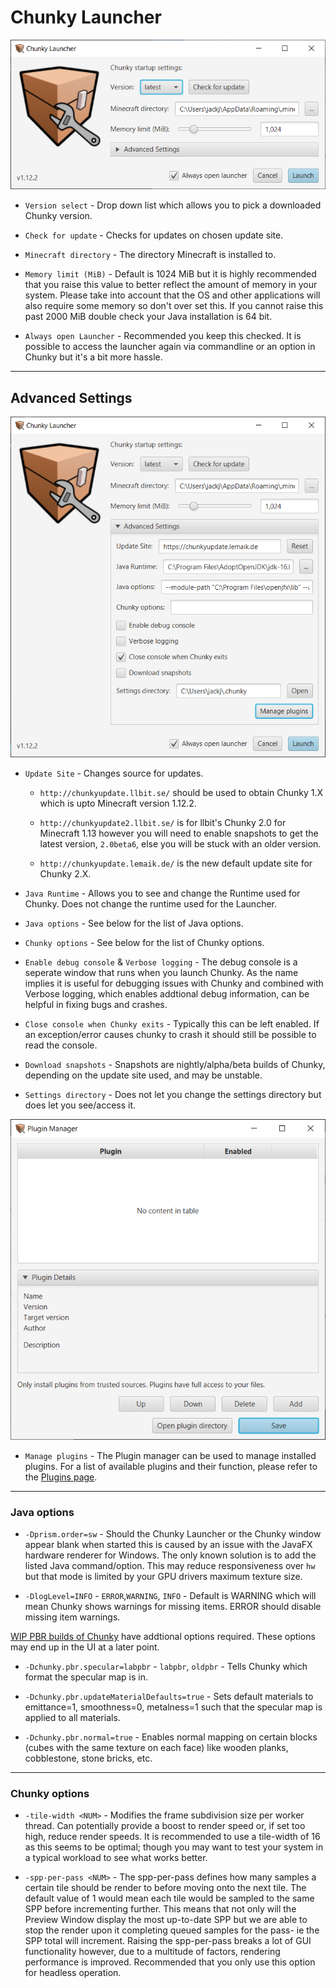 # Chunky Launcher

![Chunky Launcher](../img/getting_started/chunky_launcher.png)

- `Version select` - Drop down list which allows you to pick a downloaded Chunky version.

- `Check for update` - Checks for updates on chosen update site.

- `Minecraft directory` - The directory Minecraft is installed to.

- `Memory limit (MiB)` - Default is 1024 MiB but it is highly recommended that you raise this value to better reflect the amount of memory in your system. Please take into account that the OS and other applications will also require some memory so don't over set this. If you cannot raise this past 2000 MiB double check your Java installation is 64 bit.

- `Always open Launcher` - Recommended you keep this checked. It is possible to access the launcher again via commandline or an option in Chunky but it's a bit more hassle.

---

## Advanced Settings

![Advanced Settings](../img/getting_started/chunky_launcher_advanced.png)

- `Update Site` - Changes source for updates.

	- `http://chunkyupdate.llbit.se/` should be used to obtain Chunky 1.X which is upto Minecraft version 1.12.2.

	- `http://chunkyupdate2.llbit.se/` is for llbit's Chunky 2.0 for Minecraft 1.13 however you will need to enable snapshots to get the latest version, `2.0beta6`, else you will be stuck with an older version.

	- `http://chunkyupdate.lemaik.de/` is the new default update site for Chunky 2.X.

- `Java Runtime` - Allows you to see and change the Runtime used for Chunky. Does not change the runtime used for the Launcher.

- `Java options` - See below for the list of Java options.

- `Chunky options` - See below for the list of Chunky options.

- `Enable debug console` & `Verbose logging` - The debug console is a seperate window that runs when you launch Chunky. As the name implies it is useful for debugging issues with Chunky and combined with Verbose logging, which enables addtional debug information, can be helpful in fixing bugs and crashes.

- `Close console when Chunky exits` - Typically this can be left enabled. If an exception/error causes chunky to crash it should still be possible to read the console.

- `Download snapshots` - Snapshots are nightly/alpha/beta builds of Chunky, depending on the update site used, and may be unstable.

- `Settings directory` - Does not let you change the settings directory but does let you see/access it.

![Plugin Manager](../img/getting_started/chunky_launcher_plugin_manager.png)

- `Manage plugins` - The Plugin manager can be used to manage installed plugins. For a list of available plugins and their function, please refer to the [Plugins page](../plugins/plugins.md).

---

### Java options

- `-Dprism.order=sw` - Should the Chunky Launcher or the Chunky window appear blank when started this is caused by an issue with the JavaFX hardware renderer for Windows. The only known solution is to add the listed Java command/option. This may reduce responsiveness over `hw` but that mode is limited by your GPU drivers maximum texture size.

- `-DlogLevel=INFO` - `ERROR`,`WARNING`, `INFO` - Default is WARNING which will mean Chunky shows warnings for missing items. ERROR should disable missing item warnings.

[WIP PBR builds of Chunky](https://github.com/leMaik/chunky/tree/pbr) have addtional options required. These options may end up in the UI at a later point.

- `-Dchunky.pbr.specular=labpbr` - `labpbr`, `oldpbr` - Tells Chunky which format the specular map is in.

- `-Dchunky.pbr.updateMaterialDefaults=true` - Sets default materials to emittance=1, smoothness=0, metalness=1 such that the specular map is applied to all materials.

- `-Dchunky.pbr.normal=true` - Enables normal mapping on certain blocks (cubes with the same texture on each face) like wooden planks, cobblestone, stone bricks, etc.

---

### Chunky options

- `-tile-width <NUM>` - Modifies the frame subdivision size per worker thread. Can potentially provide a boost to render speed or, if set too high, reduce render speeds. It is recommended to use a tile-width of 16 as this seems to be optimal; though you may want to test your system in a typical workload to see what works better.

- `-spp-per-pass <NUM>` - The spp-per-pass defines how many samples a certain tile should be render to before moving onto the next tile. The default value of 1 would mean each tile would be sampled to the same SPP before incrementing further. This means that not only will the Preview Window display the most up-to-date SPP but we are able to stop the render upon it completing queued samples for the pass- ie the SPP total will increment. Raising the spp-per-pass breaks a lot of GUI functionality however, due to a multitude of factors, rendering performance is improved. Recommended that you only use this option for headless operation.

